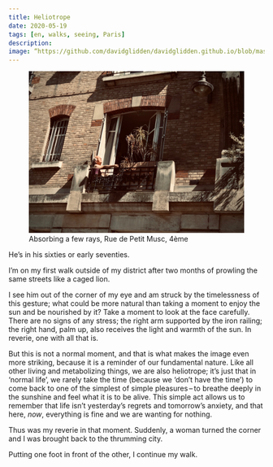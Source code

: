 ```yaml
---
title: Heliotrope
date: 2020-05-19
tags: [en, walks, seeing, Paris]
description:
image: “https://github.com/davidglidden/davidglidden.github.io/blob/master/assets/img/IMG_6373.jpg“
---
```



<figure>
  <img src="https://github.com/davidglidden/davidglidden.github.io/blob/master/assets/img/IMG_6373.jpg">
<figcaption>Absorbing a few rays, Rue de Petit Musc, 4ème</figcaption>
</figure>

He’s in his sixties or early seventies. 

I’m on my first walk outside of my district after two months of prowling the same streets like a caged lion.

I see him out of the corner of my eye and am struck by the timelessness of this gesture; what could be more natural than taking a moment to enjoy the sun and be nourished by it? Take a moment to look at the face carefully. There are no signs of any stress; the right arm supported by the iron railing; the right hand, palm up, also receives the light and warmth of the sun. In reverie, one with all that is.

But this is not a normal moment, and that is what makes the image even more striking, because it is a reminder of our fundamental nature. Like all other living and metabolizing things, we are also heliotrope; it’s just that in ‘normal life’, we rarely take the time (because we ‘don’t have the time’) to come back to one of the simplest of simple pleasures – to breathe deeply in the sunshine and feel what it is to be alive. This simple act allows us to remember that life isn’t yesterday’s regrets and tomorrow’s anxiety, and that here, *now*, everything is fine and we are wanting for nothing.

Thus was my reverie in that moment. Suddenly, a woman turned the corner and I was brought back to the thrumming city.

Putting one foot in front of the other, I continue my walk.
